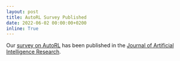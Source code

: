 ```yaml
---
layout: post
title: AutoRL Survey Published
date: 2022-06-02 00:00:00+0200
inline: True
---
```


Our [survey on AutoRL](http://127.0.0.1:4000/assets/pdf/22-JAIR-AutoRL.pdf) has been published in the [Journal of Artificial Intelligence Research](https://jair.org/index.php/jair/article/view/13596).
